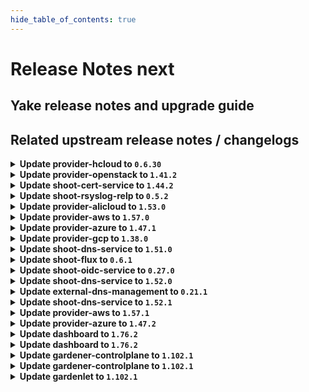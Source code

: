 ```yaml
---
hide_table_of_contents: true
---
```


# Release Notes next

## Yake release notes and upgrade guide

## Related upstream release notes / changelogs


<details>
<summary><b>Update provider-hcloud to <code>0.6.30</code></b></summary>

# [gardener-extension-provider-hcloud] v0.6.30

</details>

<details>
<summary><b>Update provider-openstack to <code>1.41.2</code></b></summary>

# [gardener/gardener-extension-provider-openstack]

## 🏃 Others

- `[OPERATOR]` Fix an issue with share network reconciliation not calculating number of existing share networks correctly. by @AndreasBurger [#827]

## Docker Images
- gardener-extension-admission-openstack: `europe-docker.pkg.dev/gardener-project/releases/gardener/extensions/admission-openstack:v1.41.2`
- gardener-extension-provider-openstack: `europe-docker.pkg.dev/gardener-project/releases/gardener/extensions/provider-openstack:v1.41.2`


</details>

<details>
<summary><b>Update shoot-cert-service to <code>1.44.2</code></b></summary>

# [gardener/gardener-extension-shoot-cert-service]

## 🏃 Others

- `[OPERATOR]` The memory limit from the `cert-controller-manager` Deployment is now removed. by @ialidzhikov [#287]

## Docker Images
- gardener-extension-shoot-cert-service: `europe-docker.pkg.dev/gardener-project/releases/gardener/extensions/shoot-cert-service:v1.44.2`


</details>

<details>
<summary><b>Update shoot-rsyslog-relp to <code>0.5.2</code></b></summary>

# [gardener/gardener-extension-shoot-rsyslog-relp]

## 🐛 Bug Fixes

- `[OPERATOR]` Fixed an issue that caused the `-a exit,always -F arch=b64 -S mount_setattr -F auid!=-1 -F key=privileged_special` audit rule to not get correctly applied. by @plkokanov [#151]

## Docker Images
- gardener-extension-shoot-rsyslog-relp-admission: `europe-docker.pkg.dev/gardener-project/releases/gardener/extensions/shoot-rsyslog-relp-admission:v0.5.2`
- gardener-extension-shoot-rsyslog-relp: `europe-docker.pkg.dev/gardener-project/releases/gardener/extensions/shoot-rsyslog-relp:v0.5.2`


</details>

<details>
<summary><b>Update provider-alicloud to <code>1.53.0</code></b></summary>

# [gardener/gardener-extension-provider-alicloud]

## ✨ New Features

- `[OPERATOR]` This extension now makes use of the new `.spec.pools[].userDataSecretRef` field to get to the worker pool user data. by @rfranzke [#727]
- `[OPERATOR]` Helm charts of extension and admission controller are published as OCI artifacts now. by @oliver-goetz [#734]
- `[USER]` The provider-alicloud extension does now support shoot clusters with Kubernetes version 1.30. You should consider the [Kubernetes release notes](https://github.com/kubernetes/kubernetes/blob/master/CHANGELOG/CHANGELOG-1.30.md) before upgrading to 1.30.  by @shafeeqes [#722]
## 🏃 Others

- `[OPERATOR]` The `controlplaneexposure.alicloud.extensions.gardener.cloud` webhook does no longer mutate Services/Deployments. Previously the webhook was called for Services/Deployments mutations and was not mutating anything. by @ialidzhikov [#725]
- `[OPERATOR]` This extension is now using the new way of providing monitoring configuration (ref [GEP-19](https://github.com/gardener/gardener/blob/master/docs/proposals/19-migrating-observability-stack-to-operators.md)) in case a shoot cluster's Prometheus has been migrated to management via `prometheus-operator`. by @rfranzke [#720]
- `[OPERATOR]` A `priorityClassName` can now be set for the admission deployment via the `gardener-extension-admission-alicloud` Helm chart. by @timuthy [#732]
- `[OPERATOR]` Inserts architecture from worker to the machine class by @sssash18 [#735]
- `[OPERATOR]` NodeGroupAutoscalingOptions can now be specified per worker group via the worker through the field `worker.spec.pools.clusterAutoscaler` by @aaronfern [#715]
# [gardener/machine-controller-manager]

## ⚠️ Breaking Changes

- `[OPERATOR]` Change OCI Image Registry from GCR (`eu.gcr.io/gardener-project`) to Artifact-Registry (`europe-docker.pkg.dev/gardener-project/releases`). Users should update their references. by @ccwienk [gardener/machine-controller-manager#878]
- `[DEVELOPER]`  New provider method Driver.InitializeMachine added for Post-Creation VM Instance Initialization steps. by @elankath [gardener/machine-controller-manager#898]
## 🐛 Bug Fixes

- `[DEVELOPER]` MCM restart happens properly in integration tests now. This fix will get activated, once this version is vendored in your mcm-provider by @sssash18 [gardener/machine-controller-manager#879]
- `[OPERATOR]` Fix for edge case of Node object deletion missed during machine termination. by @elankath [gardener/machine-controller-manager#887]
## 🏃 Others

- `[OPERATOR]` machine controller won't reconcile machine on non-spec update events by @himanshu-kun [gardener/machine-controller-manager#877]
- `[OPERATOR]` Updated k8s dependencies to `v0.29.3` by @rishabh-11 [gardener/machine-controller-manager#907]
- `[OPERATOR]` fixed IT for seed with k8s >= 1.27 as control cluster  by @piyuagr [gardener/machine-controller-manager#869]
- `[OPERATOR]` Removed vendor directory by @rishabh-11 [gardener/machine-controller-manager#903]
- `[OPERATOR]` Architecture field added in the nodetemplate. This will allow CA to pickup architecture from machine class and schedule pods on relevant arch nodes. by @sssash18 [gardener/machine-controller-manager#894]
- `[DEVELOPER]` go-git now removed from dependencies due to CVE's. by @elankath [gardener/machine-controller-manager#896]
- `[DEVELOPER]` Bump `k8s.io/*` deps to `v0.28.2` by @afritzler [gardener/machine-controller-manager#858]
## 📖 Documentation

- `[DEVELOPER]` Phase transition diagram for a machine object is added to FAQs by @himanshu-kun [gardener/machine-controller-manager#886]
# [gardener/machine-controller-manager-provider-alicloud]

## 🏃 Others

- `[DEVELOPER]` Removed vendor directory by @rishabh-11 [gardener/machine-controller-manager-provider-alicloud#74]

## Helm Charts
- admission-alicloud: `europe-docker.pkg.dev/gardener-project/releases/charts/gardener/extensions/admission-alicloud:v1.53.0`
- provider-alicloud: `europe-docker.pkg.dev/gardener-project/releases/charts/gardener/extensions/provider-alicloud:v1.53.0`
## Docker Images
- gardener-extension-admission-alicloud: `europe-docker.pkg.dev/gardener-project/releases/gardener/extensions/admission-alicloud:v1.53.0`
- gardener-extension-provider-alicloud: `europe-docker.pkg.dev/gardener-project/releases/gardener/extensions/provider-alicloud:v1.53.0`


</details>

<details>
<summary><b>Update provider-aws to <code>1.57.0</code></b></summary>

# [gardener/gardener-extension-provider-aws]

## ✨ New Features

- `[OPERATOR]` Helm charts of extension and admission controller are published as OCI artifacts now. by @oliver-goetz [#1012]
## 🐛 Bug Fixes

- `[OPERATOR]` Removed unnecessary preStop hook from `node-driver-registrar` in `csi-driver-node`, as socket removal is now handled internally by `node-driver-registrar`, resolving distroless image error. by @AndreasBurger [#992]
## 🏃 Others

- `[OPERATOR]` A `priorityClassName` can now be set for the admission deployment via the `gardener-extension-admission-aws` Helm chart. by @timuthy [#994]
- `[OPERATOR]` Starting with gardenlet >= v1.98.0, use controlplane webhook object selector to limit mutator calls. by @LucaBernstein [#989]
- `[OPERATOR]` Update the VPA CRD used for testing locally by @kon-angelo [#1019]
- `[OPERATOR]` Inserts `architecture` from worker to the machine class by @sssash18 [#853]

## Helm Charts
- admission-aws-application: `europe-docker.pkg.dev/gardener-project/releases/charts/gardener/extensions/admission-aws-application:v1.57.0`
- admission-aws-runtime: `europe-docker.pkg.dev/gardener-project/releases/charts/gardener/extensions/admission-aws-runtime:v1.57.0`
- provider-aws: `europe-docker.pkg.dev/gardener-project/releases/charts/gardener/extensions/provider-aws:v1.57.0`
## Docker Images
- gardener-extension-admission-aws: `europe-docker.pkg.dev/gardener-project/releases/gardener/extensions/admission-aws:v1.57.0`
- gardener-extension-provider-aws: `europe-docker.pkg.dev/gardener-project/releases/gardener/extensions/provider-aws:v1.57.0`


</details>

<details>
<summary><b>Update provider-azure to <code>1.47.1</code></b></summary>

# [gardener/gardener-extension-provider-azure]

## 🏃 Others

- `[OPERATOR]` The storage domain to use for backup buckets is now inferred from the buckets' region if no explicit config is given by @AndreasBurger [#947]

## Helm Charts
- admission-azure-application: `europe-docker.pkg.dev/gardener-project/releases/charts/gardener/extensions/admission-azure-application:v1.47.1`
- admission-azure-runtime: `europe-docker.pkg.dev/gardener-project/releases/charts/gardener/extensions/admission-azure-runtime:v1.47.1`
- provider-azure: `europe-docker.pkg.dev/gardener-project/releases/charts/gardener/extensions/provider-azure:v1.47.1`
## Docker Images
- gardener-extension-admission-azure: `europe-docker.pkg.dev/gardener-project/releases/gardener/extensions/admission-azure:v1.47.1`
- gardener-extension-provider-azure: `europe-docker.pkg.dev/gardener-project/releases/gardener/extensions/provider-azure:v1.47.1`


</details>

<details>
<summary><b>Update provider-gcp to <code>1.38.0</code></b></summary>

# [gardener/gardener-extension-provider-gcp]

## ✨ New Features

- `[OPERATOR]` Helm charts of extension and admission controller are published as OCI artifacts now. by @oliver-goetz [#805]
## 🐛 Bug Fixes

- `[OPERATOR]` Removed unnecessary preStop hook from `node-driver-registrar` in `csi-driver-node`, as socket removal is now handled internally by `node-driver-registrar`, resolving distroless image error. by @sujeet01 [#792]
- `[USER]` Allow configuring iops and throughput of hyperdisk-balanced disks by @hebelsan [#793]
## 🏃 Others

- `[OPERATOR]` Inserts architecture from worker to the machine class by @sssash18 [#809]
- `[OPERATOR]` Starting with gardenlet >= v1.98.0, use controlplane webhook object selector to limit mutator calls. by @LucaBernstein [#789]
- `[OPERATOR]` Update the VPA CRD used for testing locally by @hebelsan [#812]
- `[OPERATOR]` A `priorityClassName` can now be set for the admission deployment via the `gardener-extension-admission-gcp` Helm chart. by @timuthy [#794]

## Helm Charts
- admission-gcp-application: `europe-docker.pkg.dev/gardener-project/releases/charts/gardener/extensions/admission-gcp-application:v1.38.0`
- admission-gcp-runtime: `europe-docker.pkg.dev/gardener-project/releases/charts/gardener/extensions/admission-gcp-runtime:v1.38.0`
- provider-gcp: `europe-docker.pkg.dev/gardener-project/releases/charts/gardener/extensions/provider-gcp:v1.38.0`
## Docker Images
- gardener-extension-admission-gcp: `europe-docker.pkg.dev/gardener-project/releases/gardener/extensions/admission-gcp:v1.38.0`
- gardener-extension-provider-gcp: `europe-docker.pkg.dev/gardener-project/releases/gardener/extensions/provider-gcp:v1.38.0`


</details>

<details>
<summary><b>Update shoot-dns-service to <code>1.51.0</code></b></summary>

# [gardener/external-dns-management]

## 🏃 Others

- `[OPERATOR]` Lookup processor: sort lookup results and retry on timeout by @MartinWeindel [gardener/external-dns-management#382]
# [gardener/gardener-extension-shoot-dns-service]

## ✨ New Features

- `[OPERATOR]` Helm charts of extension and admission controller are published as OCI artifacts now. by @oliver-goetz [#359]
## 🏃 Others

- `[OPERATOR]` Bumps github.com/gardener/gardener from 1.99.0 to 1.100.0. by @dependabot[bot] [#360]

## Helm Charts
- admission-shoot-dns-service: `europe-docker.pkg.dev/gardener-project/releases/charts/gardener/extensions/admission-shoot-dns-service:v1.51.0`
- shoot-dns-service: `europe-docker.pkg.dev/gardener-project/releases/charts/gardener/extensions/shoot-dns-service:v1.51.0`
## Docker Images
- gardener-extension-admission-shoot-dns-service: `europe-docker.pkg.dev/gardener-project/releases/gardener/extensions/admission-shoot-dns-service:v1.51.0`
- gardener-extension-shoot-dns-service: `europe-docker.pkg.dev/gardener-project/releases/gardener/extensions/shoot-dns-service:v1.51.0`


</details>

<details>
<summary><b>Update shoot-flux to <code>0.6.1</code></b></summary>

## What's Changed
* :bug: Fix reconcile order for new Shoots by @maboehm in https://github.com/stackitcloud/gardener-extension-shoot-flux/pull/84


**Full Changelog**: https://github.com/stackitcloud/gardener-extension-shoot-flux/compare/v0.6.0...v0.6.1

</details>

<details>
<summary><b>Update shoot-oidc-service to <code>0.27.0</code></b></summary>

# [gardener/gardener-extension-shoot-oidc-service]

## ✨ New Features

- `[OPERATOR]` The extension mutating webhook now uses object selector to reduce the number of calls. by @dimityrmirchev [#224]
- `[OPERATOR]` Helm charts of extension and admission controller are published as OCI artifacts now. by @oliver-goetz [#222]
## 🏃 Others

- `[DEPENDENCY]` The extension is now built using go version 1.22.5. by @dimityrmirchev [#220]
# [gardener/oidc-webhook-authenticator]

## 🏃 Others

- `[DEVELOPER]` The following dependencies have been updated:  
  - github.com/coreos/go-oidc/v3 v3.1.0 -> v3.10.0  
  - golang.org/x/time v0.3.0 -> v0.5.0  
  - k8s.io/* v0.27.9 -> v0.30.1  
  - sigs.k8s.io/controller-runtime v0.15.3 -> v0.18.4  
  - golang.org/x/crypto v0.21.0 -> v0.24.0  
  - golang.org/x/net v0.23.0 -> v0.26.0 by @vpnachev [gardener/oidc-webhook-authenticator#157]
- `[DEPENDENCY]` OWA is now built using go version 1.22.5. by @dimityrmirchev [gardener/oidc-webhook-authenticator#158]

## Helm Charts
- shoot-oidc-service: `europe-docker.pkg.dev/gardener-project/releases/charts/gardener/extensions/shoot-oidc-service:v0.27.0`
## Docker Images
- gardener-extension-shoot-oidc-service: `europe-docker.pkg.dev/gardener-project/releases/gardener/extensions/shoot-oidc-service:v0.27.0`


</details>

<details>
<summary><b>Update shoot-dns-service to <code>1.52.0</code></b></summary>

# [gardener/gardener-extension-shoot-dns-service]

## 🏃 Others

- `[OPERATOR]` Conditional deploy of CRDs on shoot. by @MartinWeindel [#369]
- `[OPERATOR]` Bumps github.com/gardener/gardener from 1.100.0 to 1.101.0. by @dependabot[bot] [#365]
- `[OPERATOR]` Bumps github.com/gardener/gardener from 1.101.0 to 1.102.0. by @dependabot[bot] [#372]
# [gardener/external-dns-management]

## ⚠️ Breaking Changes

- `[OPERATOR]` Drop support for custom resources `dnslock.dns.gardener.cloud` and `remoteaccesscertificates.dns.gardener.cloud`.  
  As these experimental features have no been used in Gardener, it should not be relevant in most cases. by @MartinWeindel [gardener/external-dns-management#381]
## 🏃 Others

- `[OPERATOR]` Bumps golang from 1.22.6 to 1.23.0. by @dependabot[bot] [gardener/external-dns-management#384]
- `[OPERATOR]` Bumps golang from 1.22.5 to 1.22.6. by @dependabot[bot] [gardener/external-dns-management#383]
- `[OPERATOR]` The dependency controller-manager-library has been updated to include the new flag `--<cluster>.conditional-deploy-crds` by @MartinWeindel [gardener/external-dns-management#385]

## Helm Charts
- admission-shoot-dns-service-application: `europe-docker.pkg.dev/gardener-project/releases/charts/gardener/extensions/admission-shoot-dns-service-application:v1.52.0`
- admission-shoot-dns-service-runtime: `europe-docker.pkg.dev/gardener-project/releases/charts/gardener/extensions/admission-shoot-dns-service-runtime:v1.52.0`
- shoot-dns-service: `europe-docker.pkg.dev/gardener-project/releases/charts/gardener/extensions/shoot-dns-service:v1.52.0`
## Docker Images
- gardener-extension-admission-shoot-dns-service: `europe-docker.pkg.dev/gardener-project/releases/gardener/extensions/admission-shoot-dns-service:v1.52.0`
- gardener-extension-shoot-dns-service: `europe-docker.pkg.dev/gardener-project/releases/gardener/extensions/shoot-dns-service:v1.52.0`


</details>

<details>
<summary><b>Update external-dns-management to <code>0.21.1</code></b></summary>

# [gardener/external-dns-management]

## 🐛 Bug Fixes

- `[OPERATOR]` Fix NPE if DNSEntry contains invalid domain name by @MartinWeindel [#387]

## Docker Images
- dns-controller-manager: `europe-docker.pkg.dev/gardener-project/releases/dns-controller-manager:v0.21.1`


</details>

<details>
<summary><b>Update shoot-dns-service to <code>1.52.1</code></b></summary>

# [gardener/external-dns-management]

## 🐛 Bug Fixes

- `[OPERATOR]` Fix NPE if `DNSEntry` contains invalid domain name by @MartinWeindel [gardener/external-dns-management@7a7b7d6c195a692bc80f91c59b4c93b315252f27]

## Helm Charts
- admission-shoot-dns-service-application: `europe-docker.pkg.dev/gardener-project/releases/charts/gardener/extensions/admission-shoot-dns-service-application:v1.52.1`
- admission-shoot-dns-service-runtime: `europe-docker.pkg.dev/gardener-project/releases/charts/gardener/extensions/admission-shoot-dns-service-runtime:v1.52.1`
- shoot-dns-service: `europe-docker.pkg.dev/gardener-project/releases/charts/gardener/extensions/shoot-dns-service:v1.52.1`
## Docker Images
- gardener-extension-admission-shoot-dns-service: `europe-docker.pkg.dev/gardener-project/releases/gardener/extensions/admission-shoot-dns-service:v1.52.1`
- gardener-extension-shoot-dns-service: `europe-docker.pkg.dev/gardener-project/releases/gardener/extensions/shoot-dns-service:v1.52.1`


</details>

<details>
<summary><b>Update provider-aws to <code>1.57.1</code></b></summary>

# [gardener/gardener-extension-provider-aws]

## 🏃 Others

- `[OPERATOR]` Fix an issue where the infrastructure state was not properly transformed to the provider status.  by @kon-angelo [#1042]
- `[OPERATOR]` Fix an issue where terraformer artifacts would not be deleted during the control-plane-migration `migrate` phase. by @kon-angelo [#1043]
- `[OPERATOR]` Correctly register infrastructure webhook with the controllerruntime manager by @kon-angelo [#1042]

## Helm Charts
- admission-aws-application: `europe-docker.pkg.dev/gardener-project/releases/charts/gardener/extensions/admission-aws-application:v1.57.1`
- admission-aws-runtime: `europe-docker.pkg.dev/gardener-project/releases/charts/gardener/extensions/admission-aws-runtime:v1.57.1`
- provider-aws: `europe-docker.pkg.dev/gardener-project/releases/charts/gardener/extensions/provider-aws:v1.57.1`
## Docker Images
- gardener-extension-admission-aws: `europe-docker.pkg.dev/gardener-project/releases/gardener/extensions/admission-aws:v1.57.1`
- gardener-extension-provider-aws: `europe-docker.pkg.dev/gardener-project/releases/gardener/extensions/provider-aws:v1.57.1`


</details>

<details>
<summary><b>Update provider-azure to <code>1.47.2</code></b></summary>

# [gardener/gardener-extension-provider-azure]

## 🏃 Others

- `[USER]` Flow reconciliation is now more strict when filtering subnets. This prevents subnets of shoots that are deployed into one Vnet from interfering with reconciliation. by @AndreasBurger [#953]

## Helm Charts
- admission-azure-application: `europe-docker.pkg.dev/gardener-project/releases/charts/gardener/extensions/admission-azure-application:v1.47.2`
- admission-azure-runtime: `europe-docker.pkg.dev/gardener-project/releases/charts/gardener/extensions/admission-azure-runtime:v1.47.2`
- provider-azure: `europe-docker.pkg.dev/gardener-project/releases/charts/gardener/extensions/provider-azure:v1.47.2`
## Docker Images
- gardener-extension-admission-azure: `europe-docker.pkg.dev/gardener-project/releases/gardener/extensions/admission-azure:v1.47.2`
- gardener-extension-provider-azure: `europe-docker.pkg.dev/gardener-project/releases/gardener/extensions/provider-azure:v1.47.2`


</details>

<details>
<summary><b>Update dashboard to <code>1.76.2</code></b></summary>

# [gardener/dashboard]

## 🐛 Bug Fixes

- `[USER]` We have addressed an issue affecting the worker group zone configuration for existing Azure clusters by @grolu [#2003]

## Docker Images
- gardener-dashboard: `europe-docker.pkg.dev/gardener-project/releases/gardener/dashboard:1.76.2`


</details>

<details>
<summary><b>Update dashboard to <code>1.76.2</code></b></summary>

# [gardener/dashboard]

## 🐛 Bug Fixes

- `[USER]` We have addressed an issue affecting the worker group zone configuration for existing Azure clusters by @grolu [#2003]

## Docker Images
- gardener-dashboard: `europe-docker.pkg.dev/gardener-project/releases/gardener/dashboard:1.76.2`


</details>

<details>
<summary><b>Update gardener-controlplane to <code>1.102.1</code></b></summary>

# [gardener/gardener]

## 🐛 Bug Fixes

- `[OPERATOR]` A bug has been fixed that prevented the deployment of `gardenlet`s via `gardener-operator` and the `Gardenlet` resource when `.spec.kubeconfigSecretRef` was used. by @rfranzke [#10411]
## 🏃 Others

- `[DEPENDENCY]` The `gardener/etcd-druid` image has been updated to `v0.22.5`. [Release Notes](https://redirect.github.com/gardener/etcd-druid/releases/tag/v0.22.5) by @gardener-ci-robot [#10443]
- `[OPERATOR]` gardener-controller-manager: A corner case issue in the maintenance controller that prevented forceful minor K8s version update from K8s 1.29 to K8s 1.30 is now resolved. by @ialidzhikov [#10438]
- `[OPERATOR]` Kernel setting `net.netfilter.nf_conntrack_max` is only set on nodes by `sysctl.d` if `kube-proxy` is disabled. by @ScheererJ [#10434]

## Helm Charts
- controlplane: `europe-docker.pkg.dev/gardener-project/releases/charts/gardener/controlplane:v1.102.1`
- gardenlet: `europe-docker.pkg.dev/gardener-project/releases/charts/gardener/gardenlet:v1.102.1`
- operator: `europe-docker.pkg.dev/gardener-project/releases/charts/gardener/operator:v1.102.1`
- resource-manager: `europe-docker.pkg.dev/gardener-project/releases/charts/gardener/resource-manager:v1.102.1`
## Docker Images
- admission-controller: `europe-docker.pkg.dev/gardener-project/releases/gardener/admission-controller:v1.102.1`
- apiserver: `europe-docker.pkg.dev/gardener-project/releases/gardener/apiserver:v1.102.1`
- controller-manager: `europe-docker.pkg.dev/gardener-project/releases/gardener/controller-manager:v1.102.1`
- gardenlet: `europe-docker.pkg.dev/gardener-project/releases/gardener/gardenlet:v1.102.1`
- node-agent: `europe-docker.pkg.dev/gardener-project/releases/gardener/node-agent:v1.102.1`
- operator: `europe-docker.pkg.dev/gardener-project/releases/gardener/operator:v1.102.1`
- resource-manager: `europe-docker.pkg.dev/gardener-project/releases/gardener/resource-manager:v1.102.1`
- scheduler: `europe-docker.pkg.dev/gardener-project/releases/gardener/scheduler:v1.102.1`


</details>

<details>
<summary><b>Update gardener-controlplane to <code>1.102.1</code></b></summary>

# [gardener/gardener]

## 🐛 Bug Fixes

- `[OPERATOR]` A bug has been fixed that prevented the deployment of `gardenlet`s via `gardener-operator` and the `Gardenlet` resource when `.spec.kubeconfigSecretRef` was used. by @rfranzke [#10411]
## 🏃 Others

- `[DEPENDENCY]` The `gardener/etcd-druid` image has been updated to `v0.22.5`. [Release Notes](https://redirect.github.com/gardener/etcd-druid/releases/tag/v0.22.5) by @gardener-ci-robot [#10443]
- `[OPERATOR]` gardener-controller-manager: A corner case issue in the maintenance controller that prevented forceful minor K8s version update from K8s 1.29 to K8s 1.30 is now resolved. by @ialidzhikov [#10438]
- `[OPERATOR]` Kernel setting `net.netfilter.nf_conntrack_max` is only set on nodes by `sysctl.d` if `kube-proxy` is disabled. by @ScheererJ [#10434]

## Helm Charts
- controlplane: `europe-docker.pkg.dev/gardener-project/releases/charts/gardener/controlplane:v1.102.1`
- gardenlet: `europe-docker.pkg.dev/gardener-project/releases/charts/gardener/gardenlet:v1.102.1`
- operator: `europe-docker.pkg.dev/gardener-project/releases/charts/gardener/operator:v1.102.1`
- resource-manager: `europe-docker.pkg.dev/gardener-project/releases/charts/gardener/resource-manager:v1.102.1`
## Docker Images
- admission-controller: `europe-docker.pkg.dev/gardener-project/releases/gardener/admission-controller:v1.102.1`
- apiserver: `europe-docker.pkg.dev/gardener-project/releases/gardener/apiserver:v1.102.1`
- controller-manager: `europe-docker.pkg.dev/gardener-project/releases/gardener/controller-manager:v1.102.1`
- gardenlet: `europe-docker.pkg.dev/gardener-project/releases/gardener/gardenlet:v1.102.1`
- node-agent: `europe-docker.pkg.dev/gardener-project/releases/gardener/node-agent:v1.102.1`
- operator: `europe-docker.pkg.dev/gardener-project/releases/gardener/operator:v1.102.1`
- resource-manager: `europe-docker.pkg.dev/gardener-project/releases/gardener/resource-manager:v1.102.1`
- scheduler: `europe-docker.pkg.dev/gardener-project/releases/gardener/scheduler:v1.102.1`


</details>

<details>
<summary><b>Update gardenlet to <code>1.102.1</code></b></summary>

# [gardener/gardener]

## 🐛 Bug Fixes

- `[OPERATOR]` A bug has been fixed that prevented the deployment of `gardenlet`s via `gardener-operator` and the `Gardenlet` resource when `.spec.kubeconfigSecretRef` was used. by @rfranzke [#10411]
## 🏃 Others

- `[DEPENDENCY]` The `gardener/etcd-druid` image has been updated to `v0.22.5`. [Release Notes](https://redirect.github.com/gardener/etcd-druid/releases/tag/v0.22.5) by @gardener-ci-robot [#10443]
- `[OPERATOR]` gardener-controller-manager: A corner case issue in the maintenance controller that prevented forceful minor K8s version update from K8s 1.29 to K8s 1.30 is now resolved. by @ialidzhikov [#10438]
- `[OPERATOR]` Kernel setting `net.netfilter.nf_conntrack_max` is only set on nodes by `sysctl.d` if `kube-proxy` is disabled. by @ScheererJ [#10434]

## Helm Charts
- controlplane: `europe-docker.pkg.dev/gardener-project/releases/charts/gardener/controlplane:v1.102.1`
- gardenlet: `europe-docker.pkg.dev/gardener-project/releases/charts/gardener/gardenlet:v1.102.1`
- operator: `europe-docker.pkg.dev/gardener-project/releases/charts/gardener/operator:v1.102.1`
- resource-manager: `europe-docker.pkg.dev/gardener-project/releases/charts/gardener/resource-manager:v1.102.1`
## Docker Images
- admission-controller: `europe-docker.pkg.dev/gardener-project/releases/gardener/admission-controller:v1.102.1`
- apiserver: `europe-docker.pkg.dev/gardener-project/releases/gardener/apiserver:v1.102.1`
- controller-manager: `europe-docker.pkg.dev/gardener-project/releases/gardener/controller-manager:v1.102.1`
- gardenlet: `europe-docker.pkg.dev/gardener-project/releases/gardener/gardenlet:v1.102.1`
- node-agent: `europe-docker.pkg.dev/gardener-project/releases/gardener/node-agent:v1.102.1`
- operator: `europe-docker.pkg.dev/gardener-project/releases/gardener/operator:v1.102.1`
- resource-manager: `europe-docker.pkg.dev/gardener-project/releases/gardener/resource-manager:v1.102.1`
- scheduler: `europe-docker.pkg.dev/gardener-project/releases/gardener/scheduler:v1.102.1`


</details>
